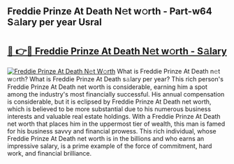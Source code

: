 ## Freddie Prinze At Death N𝚎t w𝚘rth - Part-w64 S𝚊lary per year Usral

# <h2><a href="http://gc0fwuk.nevu.top/?p=Freddie+Prinze+At+Death">🔗 👉🔴 Freddie Prinze At Death N𝚎t w𝚘rth - S𝚊lary</a></h2>

[![Freddie Prinze At Death N𝚎t W𝚘rth](https://i.imgur.com/Oavwk0R.jpeg)](http://gc0fwuk.nevu.top/?p=Freddie+Prinze+At+Death)
What is Freddie Prinze At Death n𝚎t w𝚘rth? What is Freddie Prinze At Death s𝚊lary per year?
This rich person's Freddie Prinze At Death net worth is considerable, earning him a spot among the industry's most financially successful. His annual compensation is considerable, but it is eclipsed by Freddie Prinze At Death net worth, which is believed to be more substantial due to his numerous business interests and valuable real estate holdings. With a Freddie Prinze At Death net worth that places him in the uppermost tier of wealth, this man is famed for his business savvy and financial prowess. This rich individual, whose Freddie Prinze At Death net worth is in the billions and who earns an impressive salary, is a prime example of the force of commitment, hard work, and financial brilliance.
